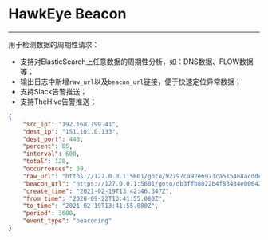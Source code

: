 # HawkEye Beacon
---
用于检测数据的周期性请求：
- 支持对ElasticSearch上任意数据的周期性分析，如：DNS数据、FLOW数据等；
- 输出日志中新增`raw_url`以及`beacon_url`链接，便于快速定位异常数据；
- 支持Slack告警推送；
- 支持TheHive告警推送；

```json
{
    "src_ip": "192.168.199.41",
    "dest_ip": "151.101.0.133",
    "dest_port": 443,
    "percent": 85,
    "interval": 600,
    "total": 128,
    "occurrences": 59,
    "raw_url": "https://127.0.0.1:5601/goto/92797ca92e6973ca515468acddc7d99a",
    "beacon_url": "https://127.0.0.1:5601/goto/db3ffb8022b4f83434e006424fdc4d3a",
    "create_time": "2021-02-19T13:42:46.347Z",
    "from_time": "2020-09-22T13:41:55.080Z",
    "to_time": "2021-02-19T13:41:55.080Z",
    "period": 3600,
    "event_type": "beaconing"
}
```